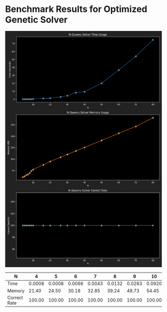 # Benchmark Results for Optimized Genetic Solver
![OptimizedGeneticSolver](./OptimizedGeneticSolver.png)

|  N |4|5|6|7|8|9|10|16|20|26|30|35|40|50|60|70|80|
|---|---|---|---|---|---|---|---|---|---|---|---|---|---|---|---|---|---|
|Time|0.0008|0.0008|0.0066|0.0043|0.0132|0.0283|0.0920|1.0354|1.1963|2.7812|4.3419|8.1807|9.3614|19.9681|36.6380|53.8877|74.6825|
|Memory|21.40|24.50|30.18|32.85|39.24|48.73|54.45|75.29|89.30|107.82|120.08|135.40|150.71|181.44|212.15|242.72|280.45|
|Correct Rate|100.00|100.00|100.00|100.00|100.00|100.00|100.00|100.00|100.00|100.00|100.00|100.00|100.00|100.00|100.00|100.00|100.00|
